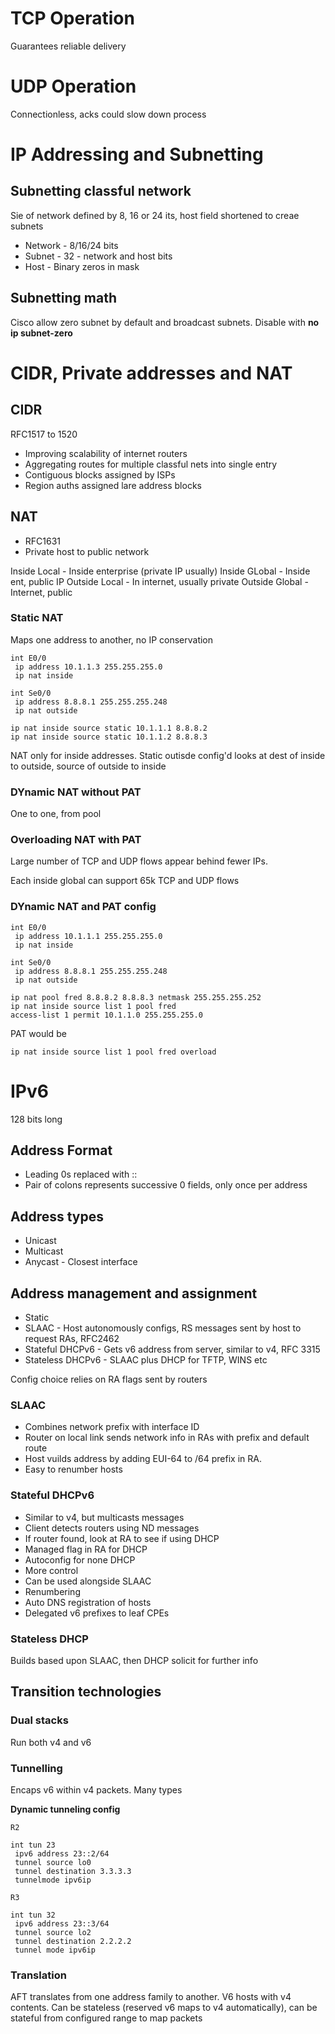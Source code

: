 # TCP Operation

Guarantees reliable delivery

# UDP Operation

Connectionless, acks could slow down process

# IP Addressing and Subnetting

## Subnetting classful network

Sie of network defined by 8, 16 or 24 its, host field shortened to creae subnets

* Network - 8/16/24 bits
* Subnet - 32 - network and host bits
* Host - Binary zeros in mask

## Subnetting math

Cisco allow zero subnet by default and broadcast subnets. Disable with **no ip subnet-zero**

# CIDR, Private addresses and NAT

## CIDR

RFC1517 to 1520
* Improving scalability of internet routers
* Aggregating routes for multiple classful nets into single entry
* Contiguous blocks assigned by ISPs
* Region auths assigned lare address blocks

## NAT

* RFC1631
* Private host to public network

Inside Local - Inside enterprise (private IP usually)
Inside GLobal - Inside ent, public IP
Outside Local - In internet, usually private
Outside Global - Internet, public

### Static NAT

Maps one address to another, no IP conservation

```
int E0/0
 ip address 10.1.1.3 255.255.255.0
 ip nat inside

int Se0/0
 ip address 8.8.8.1 255.255.255.248
 ip nat outside

ip nat inside source static 10.1.1.1 8.8.8.2 
ip nat inside source static 10.1.1.2 8.8.8.3
```

NAT only for inside addresses. Static outisde config'd looks at dest of inside to outside, source of outside to inside

### DYnamic NAT without PAT

One to one, from pool

### Overloading NAT with PAT

Large number of TCP and UDP flows appear behind fewer IPs. 

Each inside global can support 65k TCP and UDP flows

### DYnamic NAT and PAT config

```
int E0/0
 ip address 10.1.1.1 255.255.255.0
 ip nat inside

int Se0/0
 ip address 8.8.8.1 255.255.255.248
 ip nat outside

ip nat pool fred 8.8.8.2 8.8.8.3 netmask 255.255.255.252
ip nat inside source list 1 pool fred
access-list 1 permit 10.1.1.0 255.255.255.0
```

PAT would be

```
ip nat inside source list 1 pool fred overload
```

# IPv6

128 bits long

## Address Format

* Leading 0s replaced with ::
* Pair of colons represents successive 0 fields, only once per address

## Address types

* Unicast
* Multicast
* Anycast - Closest interface

## Address management and assignment

* Static
* SLAAC - Host autonomously configs, RS messages sent by host to request RAs, RFC2462
* Stateful DHCPv6 - Gets v6 address from server, similar to v4, RFC 3315
* Stateless DHCPv6 - SLAAC plus DHCP for TFTP, WINS etc

Config choice relies on RA flags sent by routers

### SLAAC

* Combines network prefix with interface ID
* Router on local link sends network info in RAs with prefix and default route
* Host vuilds address by adding EUI-64 to /64 prefix in RA.
* Easy to renumber hosts

### Stateful DHCPv6

* Similar to v4, but multicasts messages
* Client detects routers using ND messages
* If router found, look at RA to see if using DHCP
* Managed flag in RA for DHCP
* Autoconfig for none DHCP
* More control
* Can be used alongside SLAAC
* Renumbering
* Auto DNS registration of hosts
* Delegated v6 prefixes to leaf CPEs

### Stateless DHCP

Builds based upon SLAAC, then DHCP solicit for further info

## Transition technologies

### Dual stacks

Run both v4 and v6

### Tunnelling

Encaps v6 within v4 packets. Many types

**Dynamic tunneling config**

```
R2

int tun 23
 ipv6 address 23::2/64
 tunnel source lo0
 tunnel destination 3.3.3.3
 tunnelmode ipv6ip

R3

int tun 32
 ipv6 address 23::3/64
 tunnel source lo2
 tunnel destination 2.2.2.2
 tunnel mode ipv6ip
```

### Translation

AFT translates from one address family to another. V6 hosts with v4 contents. Can be stateless (reserved v6 maps to v4 automatically), can be stateful from configured range to map packets
